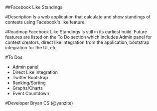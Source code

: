##Facebook Like Standings

#Description
Is a web application that calculate and show standings of contests using Facebook's like feature.

#Roadmap
Facebook Like Standings is still in its earliest build. Future features are listed on the To Do section which includes Admin panel for contest creators, direct like integration from the application, bootstrap integration for the UI, etc.

#To Dos
* Admin panel
* Direct Like integration
* Twitter Bootstrap
* Ranking/Sorting
* Graphs/Charts
* Event Countdown


#Developer
Bryan CS (@yanzite)
